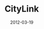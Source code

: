 ---
layout: media
category: media
title: "CityLink"
date: 2012-03-19
description: "CityLink initiative"
tag: 
 - citylink
 - game-changers
 - game-change
video: "http://s3.amazonaws.com/crossroads-media/other-media/video/gamechangers_citylink.mp4"
video-poster: "http://s3.amazonaws.com/crossroads-media/images/gc_citylink_still.jpg"
---